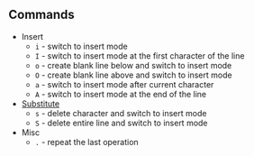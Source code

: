 ## Commands

* Insert
  * `i` - switch to insert mode
  * `I` - switch to insert mode at the first character of the line
  * `o` - create blank line below and switch to insert mode
  * `O` - create blank line above and switch to insert mode
  * `a` - switch to insert mode after current character
  * `A` - switch to insert mode at the end of the line
* [Substitute](http://vimhelp.appspot.com/change.txt.html#s)
  * `s` - delete character and switch to insert mode
  * `S` - delete entire line and switch to insert mode
* Misc
  * `.` - repeat the last operation
